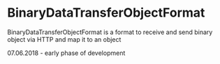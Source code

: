 # BinaryDataTransferObjectFormat
BinaryDataTransferObjectFormat is a format to receive and send binary object via HTTP and map it to an object

07.06.2018 - early phase of development
